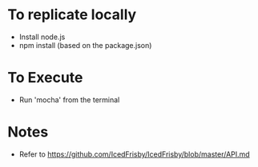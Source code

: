 # To replicate locally
* Install node.js
* npm install (based on the package.json)

# To Execute
* Run 'mocha' from the terminal

# Notes
* Refer to https://github.com/IcedFrisby/IcedFrisby/blob/master/API.md